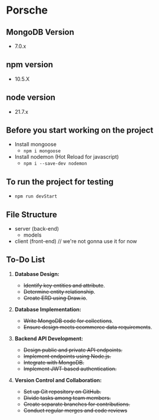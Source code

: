 # Porsche

## MongoDB Version
- 7.0.x

## npm version
- 10.5.X

## node version
- 21.7.x

## Before you start working on the project 
- Install mongoose
   - ```npm i mongoose```
- Install nodemon (Hot Reload for javascript)
   - ```npm i --save-dev nodemon```

## To run the project for testing
- ```npm run devStart```

## File Structure
- server (back-end)
  - models
- client (front-end) // we're not gonna use it for now

## To-Do List

1. **Database Design:**
   - ~~Identify key entities and attribute~~.
   - ~~Determine entity relationship~~.
   - ~~Create ERD using Draw.io~~.

2. **Database Implementation:**
   - ~~Write MongoDB code for collections~~.
   - ~~Ensure design meets ecommerce data requirements~~.

3. **Backend API Development:**
   - ~~Design public and private API endpoints.~~
   - ~~Implement endpoints using Node.js.~~
   - ~~Integrate with MongoDB.~~
   - ~~Implement JWT-based authentication.~~

4. **Version Control and Collaboration:**
   - ~~Set up Git repository on GitHub.~~
   - ~~Divide tasks among team members.~~
   - ~~Create separate branches for contributions.~~
   - ~~Conduct regular merges and code reviews~~

